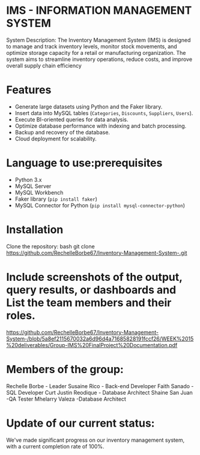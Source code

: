 # IMS - INFORMATION MANAGEMENT SYSTEM

System Description: The Inventory Management System (IMS) is designed to manage and track inventory levels, monitor stock movements, and optimize storage capacity for a retail or manufacturing organization. The system aims to streamline inventory operations, reduce costs, and improve overall supply chain efficiency

# Features
- Generate large datasets using Python and the Faker library.
- Insert data into MySQL tables (`Categories`, `Discounts`, `Suppliers`, `Users`).
- Execute BI-oriented queries for data analysis.
- Optimize database performance with indexing and batch processing.
- Backup and recovery of the database.
- Cloud deployment for scalability.

# Language to use:prerequisites 
- Python 3.x
- MySQL Server
- MySQL Workbench
- Faker library (`pip install faker`)
- MySQL Connector for Python (`pip install mysql-connector-python`)

# Installation
Clone the repository:
   bash
   git clone https://github.com/RechelleBorbe67/Inventory-Management-System-.git

# Include screenshots of the output, query results, or dashboards and List the team members and their roles.
https://github.com/RechelleBorbe67/Inventory-Management-System-/blob/5a8ef2115670032a6d96d4a71685828191fccf26/WEEK%2015%20deliverables/Group-IMS%20FinalProject%20Documentation.pdf

 # Members of the group: 
 Rechelle Borbe - Leader
 Susaine Rico - Back-end Developer 
 Faith Sanado - SQL Developer 
 Curt Justin Reodique - Database Architect
 Shaine San Juan -QA Tester 
 Mhelarry Valeza -Database Architect

# Update of our current status: 
We've made significant progress on our inventory management system, with a current completion rate of 100%. 
